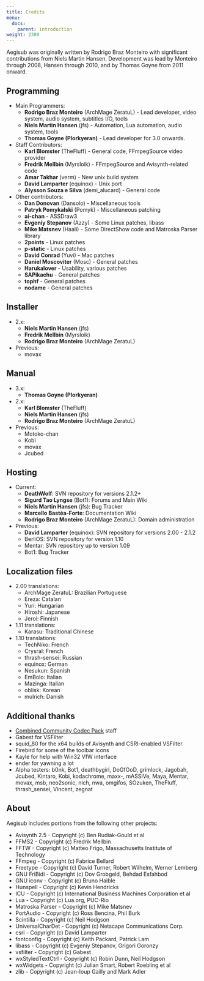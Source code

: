 ```yaml
---
title: Credits
menu:
  docs:
    parent: introduction
weight: 2300
---
```


Aegisub was originally written by Rodrigo Braz Monteiro with significant contributions from Niels Martin Hansen.
Development was lead by Monteiro through 2008, Hansen through 2010, and by Thomas Goyne  from 2011 onward.

## Programming

- Main Programmers:
  - **Rodrigo Braz Monteiro** (ArchMage ZeratuL) - Lead developer, video system, audio system, subtitles I/O, tools
  - **Niels Martin Hansen** (jfs) - Automation, Lua automation, audio system, tools
  - **Thomas Goyne (Plorkyeran)** - Lead developer for 3.0 onwards.
- Staff Contributors:
  - **Karl Blomster** (TheFluff) - General code, FFmpegSource video provider
  - **Fredrik Mellbin** (Myrsloik) - FFmpegSource and Avisynth-related code
  - **Amar Takhar** (verm) - New unix build system
  - **David Lamparter** (equinox) - Unix port
  - **Alysson Souza e Silva** (demi_alucard) - General code
- Other contributors:
  - **Dan Donovan** (Dansolo) - Miscellaneous tools
  - **Patryk Pomykalski** (Pomyk) - Miscellaneous patching
  - **ai-chan** - ASSDraw3
  - **Evgeniy Stepanov** (Azzy) - Some Linux patches, libass
  - **Mike Matsnev** (Haali) - Some DirectShow code and Matroska Parser library
  - **2points** - Linux patches
  - **p-static** - Linux patches
  - **David Conrad** (Yuvi) - Mac patches
  - **Daniel Moscoviter** (Mosc) - General patches
  - **Harukalover** - Usability, various patches
  - **SAPikachu** - General patches
  - **tophf** - General patches
  - **nodame** - General patches

## Installer

- 2.x:
  - **Niels Martin Hansen** (jfs)
  - **Fredrik Mellbin** (Myrsloik)
  - **Rodrigo Braz Monteiro** (ArchMage ZeratuL)
- Previous:
  - movax

## Manual

- 3.x:
  - **Thomas Goyne (Plorkyeran)**
- 2.x:
  - **Karl Blomster** (TheFluff)
  - **Niels Martin Hansen** (jfs)
  - **Rodrigo Braz Monteiro** (ArchMage ZeratuL)
- Previous:
  - Motoko-chan
  - Kobi
  - movax
  - Jcubed

## Hosting

- Current:
  - **DeathWolf**: SVN repository for versions 2.1.2+
  - **Sigurd Tao Lyngse** (Bot1): Forums and Main Wiki
  - **Niels Martin Hansen** (jfs): Bug Tracker
  - **Marcello Bastéa-Forte**: Documentation Wiki
  - **Rodrigo Braz Monteiro** (ArchMage ZeratuL): Domain administration
- Previous:
  - **David Lamparter** (equinox): SVN repository for versions 2.00 - 2.1.2
  - BerliOS: SVN repository for version 1.10
  - Mentar: SVN repository up to version 1.09
  - Bot1: Bug Tracker

## Localization files

- 2.00 translations:
  - ArchMage ZeratuL: Brazilian Portuguese
  - Ereza: Catalan
  - Yuri: Hungarian
  - Hiroshi: Japanese
  - Jeroi: Finnish
- 1.11 translations:
  - Karasu: Traditional Chinese
- 1.10 translations:
  - TechNiko: French
  - Crysral: French
  - thrash-sensei: Russian
  - equinox: German
  - Nesukun: Spanish
  - EmBolo: Italian
  - Mazinga: Italian
  - oblisk: Korean
  - mulrich: Danish

## Additional thanks

- [Combined Community Codec Pack](http://www.cccp-project.net) staff
- Gabest for VSFilter
- squid_80 for the x64 builds of Avisynth and CSRI-enabled VSFilter
- Firebird for some of the toolbar icons
- Kayle for help with Win32 VfW interface
- ender for yawning a lot
- Alpha testers: b0nk, Bot1, deathbygirl, DoGfOoD, grimlock, Jagobah, Jcubed, Kintaro, Kobi, kodachrome, maxx-, mASSIVe, Maya, Mentar, movax, msb, neo2sonic, nich, nwa, omgifos, SOzuken, TheFluff, thrash_sensei, Vincent, zegnat

## About

Aegisub includes portions from the following other projects:

- Avisynth 2.5 - Copyright (c) Ben Rudiak-Gould et al
- FFMS2 - Copyright (c) Fredrik Mellbin
- FFTW - Copyright (c) Matteo Frigo, Massachusetts Institute of Technology
- FFmpeg - Copyright (c) Fabrice Bellard
- Freetype - Copyright (c) David Turner, Robert Wilhelm, Werner Lemberg
- GNU FriBidi - Copyright (c) Dov Grobgeld, Behdad Esfahbod
- GNU iconv - Copyright (c) Bruno Haible
- Hunspell - Copyright (c) Kevin Hendricks
- ICU - Copyright (c) International Business Machines Corporation et al
- Lua - Copyright (c) Lua.org, PUC-Rio
- Matroska Parser - Copyright (c) Mike Matsnev
- PortAudio - Copyright (c) Ross Bencina, Phil Burk
- Scintilla - Copyright (c) Neil Hodgson
- UniversalCharDet - Copyright (c) Netscape Communications Corp.
- csri - Copyright (c) David Lamparter
- fontconfig - Copyright (c) Keith Packard, Patrick Lam
- libass - Copyright (c) Evgeniy Stepanov, Grigori Goronzy
- vsfilter - Copyright (c) Gabest
- wxStyledTextCtrl - Copyright (c) Robin Dunn, Neil Hodgson
- wxWidgets - Copyright (c) Julian Smart, Robert Roebling et al
- zlib - Copyright (c) Jean-loup Gailly and Mark Adler
